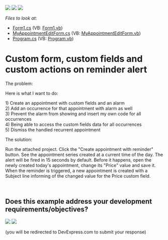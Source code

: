 <!-- default badges list -->
[![](https://img.shields.io/badge/Open_in_DevExpress_Support_Center-FF7200?style=flat-square&logo=DevExpress&logoColor=white)](https://supportcenter.devexpress.com/ticket/details/E382)
[![](https://img.shields.io/badge/📖_How_to_use_DevExpress_Examples-e9f6fc?style=flat-square)](https://docs.devexpress.com/GeneralInformation/403183)
[![](https://img.shields.io/badge/💬_Leave_Feedback-feecdd?style=flat-square)](#does-this-example-address-your-development-requirementsobjectives)
<!-- default badges end -->
<!-- default file list -->
*Files to look at*:

* [Form1.cs](./CS/Form1.cs) (VB: [Form1.vb](./VB/Form1.vb))
* [MyAppointmentEditForm.cs](./CS/Forms/MyAppointmentEditForm.cs) (VB: [MyAppointmentEditForm.vb](./VB/Forms/MyAppointmentEditForm.vb))
* [Program.cs](./CS/Program.cs) (VB: [Program.vb](./VB/Program.vb))
<!-- default file list end -->
# Custom form, custom fields and custom actions on reminder alert


<p>The problem:</p>
<p>Here is what I want to do:</p>
<p>1) Create an appointment with custom fields and an alarm<br> 2) Add an occurrence for that appointment with alarm as well<br> 3) Prevent the alarm from showing and insert my own code for all occurrences<br> 4) Being able to access the custom fields data for all occurrences<br> 5) Dismiss the handled recurrent appointment</p>
<p>The solution:</p>
<p>Run the attached project. Click the "Create appointment with reminder" button. See the appointment series created at a current time of the day. The alert will be fired in 15 seconds by default. Before it happens, open the newly created today's appointment, change its "Price" value and save it. When the reminder is triggered, a new appointment is created with a Subject line informing of the changed value for the Price custom field.</p>

<br/>


<!-- feedback -->
## Does this example address your development requirements/objectives?

[<img src="https://www.devexpress.com/support/examples/i/yes-button.svg"/>](https://www.devexpress.com/support/examples/survey.xml?utm_source=github&utm_campaign=winforms-scheduler-create-appointments-on-reminder-alert&~~~was_helpful=yes) [<img src="https://www.devexpress.com/support/examples/i/no-button.svg"/>](https://www.devexpress.com/support/examples/survey.xml?utm_source=github&utm_campaign=winforms-scheduler-create-appointments-on-reminder-alert&~~~was_helpful=no)

(you will be redirected to DevExpress.com to submit your response)
<!-- feedback end -->
